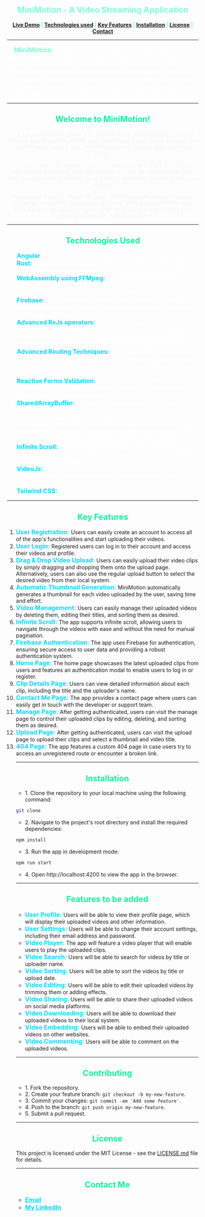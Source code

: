 <div  
align="center"
style="font-size: 1em; font-weight: bold; color: aquamarine;">

MiniMotion - A Video Streaming Application
------------------------------------------


[Live Demo](https://www.moezaky.me/) | [Technologies used](#technologies-used) | [Key Features](#key-features) | [Installation](#installation) | [License](#license) | [Contact](#contact)


</div>


<hr>

<p align="center"
style="font-size: 15PX; font-weight: bold; color: rgba(255,255,255,0.82);">
<span 
style="font-size: 1.2em; font-weight: bold; color: aquamarine;">MiniMotion</span> is a fantastic app for video streaming that lets you upload, watch, clip, and share your favorite gaming moments, anime shorts, or any other cool videos with your friends and the world. It's built using some amazing technologies like Angular, Firebase, Ffmpeg, and Video.js, which provide a range of advanced features and tools to showcase your gaming skills in a fun and exciting way. With MiniMotion, sharing your videos has never been easier!
</p>


<hr>


<div style="text-align: center;">

<div align="center"
style="font-size: 1em; font-weight: bold; color: #0af1a0;">

Welcome to MiniMotion!
-----------------
</div>

<p style="color: whitesmoke;">Are you a passionate gamer who loves to share your most epic moments with the world? Look no further than MiniMotion! We've got all the tools you need to easily upload, edit, and showcase your gaming skills like never before.</p>
<p style="color: whitesmoke;">Join our community of fellow gaming enthusiasts and share your videos with friends and family. With MiniMotion, you can be confident that your videos will be seen by thousands of viewers, giving you the recognition you deserve!</p>
<p style="color: whitesmoke;">Don't worry if you're new to the game, MiniMotion has got you covered. We've got everything you need to take your gaming content to the next level. So what are you waiting for? Sign up today and start sharing your gaming adventures with the world!</p>
</div>

<hr>

<div align="center" #technologies-used
style="font-size: 1em; font-weight: bold; color: #0af1a0;" >


Technologies Used
-----------------

</div>


<ol style="flex-wrap: wrap; justify-content: center; gap: 1em; font-size: 15px; font-weight: bold; color: rgba(255,255,255,0.78);" >
<li><span 
style="font-size: 16px; font-weight: bold; color: #00d8ff;">Angular</span>  15 </li>
<li><span 
style="font-size: 16px; font-weight: bold; color: #00d8ff;">Rust:</span>  Programming language that's perfect for building high-performance web applications.
<li><span 
style="font-size: 16px; font-weight: bold; color: #00d8ff;">WebAssembly using FFMpeg:</span>  I've used WebAssembly to harness the power of FFmpeg to generate thumbnails from uploaded clips and manipulate video content in real-time.
<li><span 
style="font-size: 16px; font-weight: bold; color: #00d8ff;">Firebase:</span> The cloud-based platform that provides me with robust authentication, storage, and Firestore services to develop and deploy web applications.
<li><span 
style="font-size: 16px; font-weight: bold; color: #00d8ff;">Advanced RxJs operators:</span>  I've leveraged advanced RxJs operators such as combineLatest, forkJoin, and switchMap to handle complex data flows and improve the overall application performance.
<li><span 
style="font-size: 16px; font-weight: bold; color: #00d8ff;">Advanced Routing Techniques:</span>  I've implemented advanced routing techniques such as resolvers, interceptors, guards, and lazy loading to enable seamless navigation and enhance the user experience.
<li><span 
style="font-size: 16px; font-weight: bold; color: #00d8ff;">Reactive Forms Validation:</span>  I've used reactive forms validation, including async validators and input masking, to ensure that user input is always valid and secure.
<li><span 
style="font-size: 16px; font-weight: bold; color: #00d8ff;">SharedArrayBuffer:</span> I've used SharedArrayBuffer to enable shared storage between the main thread and web worker, improving the application's overall efficiency.I've used SharedArrayBuffer to enable shared storage between the main thread and web worker, improving the application's overall efficiency.
<li><span 
style="font-size: 16px; font-weight: bold; color: #00d8ff;">Infinite Scroll:</span> I've implemented infinite scroll manually to enable users to browse through large amounts of content without having to load everything at once.
<li><span 
style="font-size: 16px; font-weight: bold; color: #00d8ff;">VideoJs:</span> The popular HTML5 video player that provides a range of features and tools for displaying and manipulating video content.
<li><span 
style="font-size: 16px; font-weight: bold; color: #00d8ff;">Tailwind CSS:</span>
</ol>

<hr>


<div align="center" #key-features
style="font-size: 1em; font-weight: bold; color: #0af1a0;">

Key Features
-----------------
</div>

<ol>
    
  <li><span style="font-size: 16px; font-weight: bold; color: #00d8ff;">User Registration:</span> Users can easily create an account to access all of the app's functionalities and start uploading their videos.</li>
  <li><span style="font-size: 16px; font-weight: bold; color: #00d8ff;">User Login:</span> Registered users can log in to their account and access their videos and profile.</li>
  <li><span style="font-size: 16px; font-weight: bold; color: #00d8ff;">Drag & Drop Video Upload:</span> Users can easily upload their video clips by simply dragging and dropping them onto the upload page. Alternatively, users can also use the regular upload button to select the desired video from their local system.</li>
  <li><span style="font-size: 16px; font-weight: bold; color: #00d8ff;">Automatic Thumbnail Generation:</span> MiniMotion automatically generates a thumbnail for each video uploaded by the user, saving time and effort.</li>
  <li><span style="font-size: 16px; font-weight: bold; color: #00d8ff;">Video Management:</span> Users can easily manage their uploaded videos by deleting them, editing their titles, and sorting them as desired.</li>
  <li><span style="font-size: 16px; font-weight: bold; color: #00d8ff;">Infinite Scroll:</span> The app supports infinite scroll, allowing users to navigate through the videos with ease and without the need for manual pagination.</li>
  <li><span style="font-size: 16px; font-weight: bold; color: #00d8ff;">Firebase Authentication:</span> The app uses Firebase for authentication, ensuring secure access to user data and providing a robust authentication system.</li>
  <li><span style="font-size: 16px; font-weight: bold; color: #00d8ff;">Home Page:</span> The home page showcases the latest uploaded clips from users and features an authentication modal to enable users to log in or register.</li>
  <li><span style="font-size: 16px; font-weight: bold; color: #00d8ff;">Clip Details Page:</span> Users can view detailed information about each clip, including the title and the uploader's name.</li>
  <li><span style="font-size: 16px; font-weight: bold; color: #00d8ff;">Contact Me Page:</span> The app provides a contact page where users can easily get in touch with the developer or support team.</li>
  <li><span style="font-size: 16px; font-weight: bold; color: #00d8ff;">Manage Page:</span> After getting authenticated, users can visit the manage page to control their uploaded clips by editing, deleting, and sorting them as desired.</li>
  <li><span style="font-size: 16px; font-weight: bold; color: #00d8ff;">Upload Page:</span> After getting authenticated, users can visit the upload page to upload their clips and select a thumbnail and video title.</li>
  <li><span style="font-size: 16px; font-weight: bold; color: #00d8ff;">404 Page:</span> The app features a custom 404 page in case users try to access an unregistered route or encounter a broken link.</li>
</o>

<hr>


<div align="center" #installation style="font-size: 1em; font-weight: bold; color: #0af1a0;" >

Installation
-----------------
  
</div>

<ul>
  <li>1. Clone the repository to your local machine using the following command:</li>
</ul>

  ```bash
  git clone
  ```

<ul>
  <li>2. Navigate to the project's root directory and install the required dependencies:</li>
</ul>

  ```bash
  npm install
  ```

<ul>
  <li>3. Run the app in development mode:</li>
</ul>

  ```bash
  npm run start
  ```

<ul>
  <li>4. Open http://localhost:4200 to view the app in the browser.</li>
</ul>

<hr>

<div align="center" #features-to-be-added
style="font-size: 1em; font-weight: bold; color: #0af1a0;" >

Features to be added
-----------------
</div>


<ul>
  <li><span style="font-size: 16px; font-weight: bold; color: #00d8ff;">User Profile:</span> Users will be able to view their profile page, which will display their uploaded videos and other information.</li>
  <li><span style="font-size: 16px; font-weight: bold; color: #00d8ff;">User Settings:</span> Users will be able to change their account settings, including their email address and password.</li>
  <li><span style="font-size: 16px; font-weight: bold; color: #00d8ff;">Video Player:</span> The app will feature a video player that will enable users to play the uploaded clips.</li>
  <li><span style="font-size: 16px; font-weight: bold; color: #00d8ff;">Video Search:</span> Users will be able to search for videos by title or uploader name.</li>
  <li><span style="font-size: 16px; font-weight: bold; color: #00d8ff;">Video Sorting:</span> Users will be able to sort the videos by title or upload date.</li>
  <li><span style="font-size: 16px; font-weight: bold; color: #00d8ff;">Video Editing:</span> Users will be able to edit their uploaded videos by trimming them or adding effects.</li>
  <li><span style="font-size: 16px; font-weight: bold; color: #00d8ff;">Video Sharing:</span> Users will be able to share their uploaded videos on social media platforms.</li>
  <li><span style="font-size: 16px; font-weight: bold; color: #00d8ff;">Video Downloading:</span> Users will be able to download their uploaded videos to their local system.</li>
  <li><span style="font-size: 16px; font-weight: bold; color: #00d8ff;">Video Embedding:</span> Users will be able to embed their uploaded videos on other websites.</li>
  <li><span style="font-size: 16px; font-weight: bold; color: #00d8ff;">Video Commenting:</span> Users will be able to comment on the uploaded videos.</li>

</ul>

<hr>


<div align="center" #contributing
style="font-size: 1em; font-weight: bold; color: #0af1a0;">

Contributing
-----------------

</div>

<ul>
  <li>1. Fork the repository.</li>
  <li>2. Create your feature branch: <code>git checkout -b my-new-feature</code>.</li>
  <li>3. Commit your changes: <code>git commit -am 'Add some feature'</code>.</li>
  <li>4. Push to the branch: <code>git push origin my-new-feature</code>.</li>
  <li>5. Submit a pull request.</li>

</ul>

<hr>


<div align="center" #license
style="font-size: 1em; font-weight: bold; color: #0af1a0;">

License
-----------------
</div>

This project is licensed under the MIT License - see the [LICENSE.md](LICENSE.md) file for details.

<hr>


<div align="center" #contact
style="font-size: 1em; font-weight: bold; color: #0af1a0;">

Contact Me
-----------------

</div>

<ul>
  <li><a style="font-size: 16px; font-weight: bold; color: #00d8ff;"  href="mailto:devmuzaky@gmail.com">Email</a></li>
  <li><a style="font-size: 16px; font-weight: bold; color: #00d8ff;" href="https://www.linkedin.com/in/devmuzaky/">My LinkedIn</a></li>
</ul>

